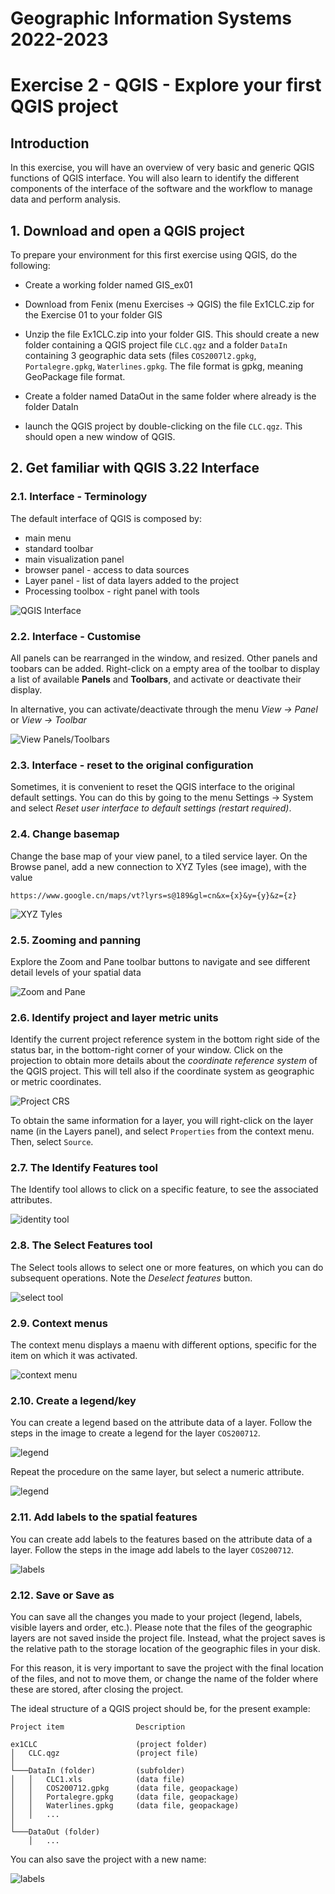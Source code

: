 # Geographic Information Systems 2022-2023

# Exercise 2 - QGIS  - Explore your first QGIS project

## Introduction

In this exercise, you will have an overview of very basic and generic QGIS functions of QGIS interface.
You will also learn to identify the different components of the interface of the software and the workflow 
to manage data and perform analysis.


## 1. Download and open a QGIS project

To prepare your environment for this first exercise using QGIS, do the following:

- Create a working folder named GIS_ex01

- Download from Fenix (menu Exercises -> QGIS) the file Ex1CLC.zip for the Exercise 01 to your folder GIS

- Unzip the file Ex1CLC.zip into your folder GIS. This should create a new folder containing a QGIS project 
file `CLC.qgz` and a folder `DataIn` containing 3 geographic data sets (files `COS2007l2.gpkg`, 
`Portalegre.gpkg`, `Waterlines.gpkg`. The file format is gpkg, meaning GeoPackage file format.

- Create a folder named DataOut in the same folder where already is the folder DataIn

- launch the QGIS project by double-clicking on the file `CLC.qgz`. This should open a new window of QGIS.


## 2. Get familiar with QGIS 3.22 Interface

### 2.1. Interface - Terminology

The default interface of QGIS is composed by:
- main menu
- standard toolbar
- main visualization panel
- browser panel - access to data sources
- Layer panel - list of data layers added to the project 
- Processing toolbox - right panel with tools

![QGIS Interface](./images/ex01_qgis_img01.png)

### 2.2. Interface - Customise

All panels can be rearranged in the window, and resized. Other panels and toobars can be added. Right-click 
on a empty area of the toolbar to display a list of available **Panels** and **Toolbars**, and activate 
or deactivate their display.

In alternative, you can activate/deactivate through the menu *View → Panel* or *View → Toolbar* 

![View Panels/Toolbars](./images/ex01_qgis_img02.png)

### 2.3. Interface - reset to the original configuration

Sometimes, it is convenient to reset the QGIS interface to the original default settings. You can do this 
by going to the menu Settings → System and select *Reset user interface to default settings (restart required)*.

### 2.4. Change basemap

Change the base map of your view panel, to a tiled service layer. On the Browse panel, add a new 
connection to XYZ Tyles (see image), with the value 
```
https://www.google.cn/maps/vt?lyrs=s@189&gl=cn&x={x}&y={y}&z={z}
```

![XYZ Tyles](./images/ex01_qgis_img03.png)

### 2.5. Zooming and panning

Explore the Zoom and Pane toolbar buttons to navigate and see different detail levels of your spatial data

![Zoom and Pane](./images/ex01_qgis_img04.png)

### 2.6. Identify project and layer metric units

Identify the current project reference system in the bottom right side of the status bar, in the 
bottom-right corner of your window. Click on the projection to obtain more details about the 
*coordinate reference system* of the QGIS project. This will tell also if the coordinate system as 
geographic or metric coordinates. 

![Project CRS](./images/ex01_qgis_img05.png)

To obtain the same information for a layer, you will right-click on the layer name (in the Layers 
panel), and select `Properties` from the context menu. Then, select `Source`.

### 2.7. The Identify Features tool

The Identify tool allows to click on a specific feature, to see the associated attributes.

![identity tool](./images/ex01_qgis_img06.png)

### 2.8. The Select Features tool

The Select tools allows to select one or more features, on which you can do subsequent operations. 
Note the *Deselect features* button.

![select tool](./images/ex01_qgis_img07.png)

### 2.9. Context menus

The context menu displays a maenu with different options, specific for the item on which it was activated.

![context menu](./images/ex01_qgis_img08.png)

### 2.10. Create a legend/key

You can create a legend based on the attribute data of a layer. Follow the steps in the image to 
create a legend for the layer `COS200712`.

![legend](./images/ex01_qgis_img09.png)

Repeat the procedure on the same layer, but select a numeric attribute.

![legend](./images/ex01_qgis_img10.png)

### 2.11. Add labels to the spatial features

You can create add labels to the features based on the attribute data of a layer. Follow the 
steps in the image add labels to the layer `COS200712`.

![labels](./images/ex01_qgis_img11.png)

### 2.12. Save or Save as

You can save all the changes you made to your project (legend, labels, visible layers and order, etc.). 
Please note that the files of the geographic layers are not saved inside the project file. Instead, 
what the project saves is the relative path to the storage location of the geographic files in your disk.

For this reason, it is very important to save the project with the final location of the files, and 
not to move them, or change the name of the folder where these are stored, after closing the project.

The ideal structure of a QGIS project should be, for the present example:

```
Project item                Description

ex1CLC                      (project folder)
│   CLC.qgz                 (project file)
│
└───DataIn (folder)         (subfolder)
│   │   CLC1.xls            (data file)
│   │   COS200712.gpkg      (data file, geopackage)
│   │   Portalegre.gpkg     (data file, geopackage)
│   │   Waterlines.gpkg     (data file, geopackage)
│   │   ...
│   
└───DataOut (folder)
    │   ...
```

You can also save the project with a new name:

![labels](./images/ex01_qgis_img12.png)
